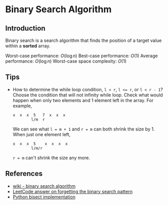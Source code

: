 # Binary Search Algorithm

## Introduction
Binary search is a search algorithm that finds the position of a target value within a **sorted** array.

Worst-case performance: $O(\log n)$
Best-case performance: $O(1)$
Average performance: $O(\log n)$
Worst-case space complexity: $O(1)$

## Tips
- How to determine the while loop condition, `l < r`, `l <= r`, or `l < r - 1`?  
  Choose the condition that will not infinity while loop. Check what would happen when only two elements and 1 element left in the array. For example,
  ```
  x  x  x  5   7  x  x  x
          l/m  r
  ```
  We can see what `l = m + 1` and `r = m` can both shrink the size by 1. When just one element left,
  ```
  x  x  x  5    x  x  x  x
          l/m/r
  ```
  `r = m` can't shrink the size any more. 

## References
- [wiki - binary search algorithm](https://en.wikipedia.org/wiki/Binary_search_algorithm)
- [LeetCode answer on forgetting the binary search pattern](https://leetcode.com/problems/search-insert-position/solutions/249092/Come-on-forget-the-binary-search-patterntemplate!-Try-understand-it/)
- [Python bisect implementation](https://github.com/python/cpython/blob/3.9/Lib/bisect.py#L15-L35)